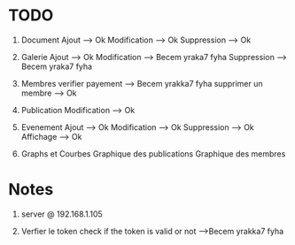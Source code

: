 # TODO

1. Document
   Ajout --> Ok
   Modification --> Ok
   Suppression --> Ok

2. Galerie
   Ajout --> Ok
   Modification --> Becem yraka7 fyha
   Suppression --> Becem yraka7 fyha

3. Membres
    verifier payement --> Becem yrakka7 fyha
    supprimer un membre --> Ok

4. Publication
   Modification --> Ok

5. Evenement
   Ajout --> Ok
   Modification --> Ok
   Suppression --> Ok
   Affichage --> Ok
6. Graphs et Courbes
   Graphique des publications
   Graphique des membres

# Notes
1. server @
192.168.1.105

2. Verfier le token
check if the token is valid or not -->Becem yrakka7 fyha

